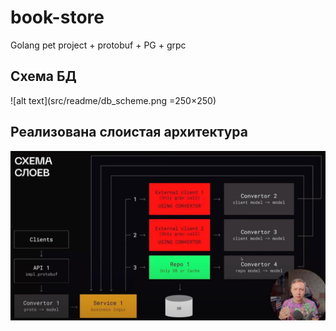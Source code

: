 # book-store
Golang pet project + protobuf + PG + grpc

## Схема БД
![alt text](src/readme/db_scheme.png =250×250)


## Реализована слоистая архитектура
![alt text](src/readme/project-scheme.jpg) 